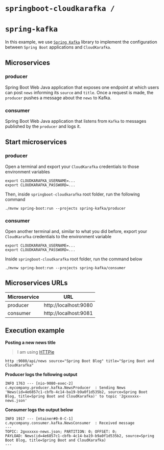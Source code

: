 # `springboot-cloudkarafka /`
# `spring-kafka`

In this example, we use [`Spring Kafka`](https://docs.spring.io/spring-kafka/reference/html/) library to implement the
configuration between `Spring Boot` applications and `CloudKarafka`.

## Microservices

### producer

Spring Boot Web Java application that exposes one endpoint at which users can post `news` informing its
`source` and `title`. Once a request is made, the `producer` pushes a message about the `news` to Kafka.

### consumer

Spring Boot Web Java application that listens from `Kafka` to messages published by the `producer` and logs it.

## Start microservices

### producer

Open a terminal and export your `CloudKarafka` credentials to those environment variables
```
export CLOUDKARAFKA_USERNAME=...
export CLOUDKARAFKA_PASSWORD=...
```

Then, inside `springboot-cloudkarafka` root folder, run the following command
```
./mvnw spring-boot:run --projects spring-kafka/producer
```

### consumer

Open another terminal and, similar to what you did before, export your `CloudKarafka` credentials to the environment
variable
```
export CLOUDKARAFKA_USERNAME=...
export CLOUDKARAFKA_PASSWORD=...
```

Inside `springboot-cloudkarafka` root folder, run the command below
```
./mvnw spring-boot:run --projects spring-kafka/consumer
```

## Microservices URLs

| Microservice | URL                   |
| ------------ | --------------------- |
| producer     | http://localhost:9080 |
| consumer     | http://localhost:9081 |

## Execution example

**Posting a new news title**
> I am using [HTTPie](https://httpie.org/) 
```
http :9080/api/news source="Spring Boot Blog" title="Spring Boot and CloudKarafka"
```

**Producer logs the following output**
```
INFO 1763 --- [nio-9080-exec-2] c.mycompany.producer.kafka.NewsProducer  : Sending News 'News(id=4e6857c1-cbfb-4c14-ba19-b9a0f1d535b2, source=Spring Boot Blog, title=Spring Boot and CloudKarafka)' to topic '2gxxxxxx-news.json'

```

**Consumer logs the output below**
```
INFO 1917 --- [ntainer#0-0-C-1] c.mycompany.consumer.kafka.NewsConsumer  : Received message
---
TOPIC: 2gxxxxxx-news.json; PARTITION: 0; OFFSET: 0;
PAYLOAD: News(id=4e6857c1-cbfb-4c14-ba19-b9a0f1d535b2, source=Spring Boot Blog, title=Spring Boot and CloudKarafka)
---
```
